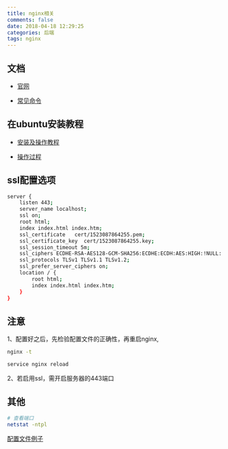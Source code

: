 ```yaml
---
title: nginx相关
comments: false
date: 2018-04-18 12:29:25
categories: 后端
tags: nginx
---
```


## 文档

- [官网](http://nginx.org/en)

- [常见命令](http://nginx.org/en/docs/windows.html)


## 在ubuntu安装教程

- [安装及操作教程](https://www.jianshu.com/p/7cb1a824333e)

- [操作过程](https://blog.csdn.net/hanshileiai/article/details/54317276)


## ssl配置选项

```bash
server {
    listen 443;
    server_name localhost;
    ssl on;
    root html;
    index index.html index.htm;
    ssl_certificate   cert/1523087864255.pem;
    ssl_certificate_key  cert/1523087864255.key;
    ssl_session_timeout 5m;
    ssl_ciphers ECDHE-RSA-AES128-GCM-SHA256:ECDHE:ECDH:AES:HIGH:!NULL:!aNULL:!MD5:!ADH:!RC4;
    ssl_protocols TLSv1 TLSv1.1 TLSv1.2;
    ssl_prefer_server_ciphers on;
    location / {
        root html;
        index index.html index.htm;
    }
}

```

## 注意

1、配置好之后，先检验配置文件的正确性，再重启nginx,
```bash
nginx -t

service nginx reload
```

2、若启用ssl，需开启服务器的443端口


## 其他

```bash
# 查看端口
netstat -ntpl
```


[配置文件例子](http://qiniu1.lxfriday.xyz/other/hzauhelper)